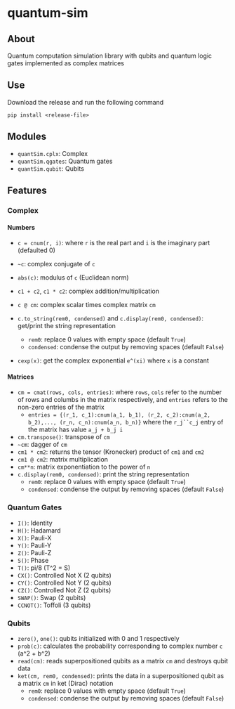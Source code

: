 # quantum-sim
## About
Quantum computation simulation library with qubits and quantum logic gates implemented as complex matrices

## Use
Download the release and run the following command
```
pip install <release-file>
```

## Modules
- `quantSim.cplx`: Complex
- `quantSim.qgates`: Quantum gates
- `quantSim.qubit`: Qubits

## Features
### Complex
#### Numbers
- `c = cnum(r, i)`: where `r` is the real part and `i` is the imaginary part (defaulted 0)
- `~c`: complex conjugate of `c`
- `abs(c)`: modulus of `c` (Euclidean norm)
- `c1 + c2`, `c1 * c2`: complex addition/multiplication
- `c @ cm`: complex scalar times complex matrix `cm`
- `c.to_string(rem0, condensed)` and `c.display(rem0, condensed)`: get/print the string representation
  - `rem0`: replace 0 values with empty space (default `True`)
  - `condensed`: condense the output by removing spaces (default `False`)

- `cexp(x)`: get the complex exponential `e^(xi)` where `x` is a constant

#### Matrices
 - `cm = cmat(rows, cols, entries)`: where `rows`, `cols` refer to the number of rows and columbs in the matrix respectively, and `entries` refers to the non-zero entries of the matrix
   - `entries = {(r_1, c_1):cnum(a_1, b_1), (r_2, c_2):cnum(a_2, b_2),..., (r_n, c_n):cnum(a_n, b_n)}` where the `r_j``c_j` entry of the matrix has value `a_j + b_j i`
 - `cm.transpose()`: transpose of `cm`
 - `~cm`: dagger of `cm`
 - `cm1 * cm2`: returns the tensor (Kronecker) product of `cm1` and `cm2`
 - `cm1 @ cm2`: matrix multiplication
 - `cm**n`: matrix exponentiation to the power of `n`
 - `c.display(rem0, condensed)`: print the string representation
   - `rem0`: replace 0 values with empty space (default `True`)
   - `condensed`: condense the output by removing spaces (default `False`)
 
### Quantum Gates
 - `I()`: Identity
 - `H()`: Hadamard
 - `X()`: Pauli-X
 - `Y()`: Pauli-Y
 - `Z()`: Pauli-Z
 - `S()`: Phase
 - `T()`: pi/8 (T^2 = S)
 - `CX()`: Controlled Not X (2 qubits)
 - `CY()`: Controlled Not Y (2 qubits)
 - `CZ()`: Controlled Not Z (2 qubits)
 - `SWAP()`: Swap (2 qubits)
 - `CCNOT()`: Toffoli (3 qubits)

### Qubits
 - `zero()`, `one()`: qubits initialized with 0 and 1 respectively
 - `prob(c)`: calculates the probability corresponding to complex number `c` (a^2 + b^2)
 - `read(cm)`: reads superpositioned qubits as a matrix `cm` and destroys qubit data
 - `ket(cm, rem0, condensed)`: prints the data in a superpositioned qubit as a matrix `cm` in ket (Dirac) notation
   - `rem0`: replace 0 values with empty space (default `True`)
   - `condensed`: condense the output by removing spaces (default `False`)
 
